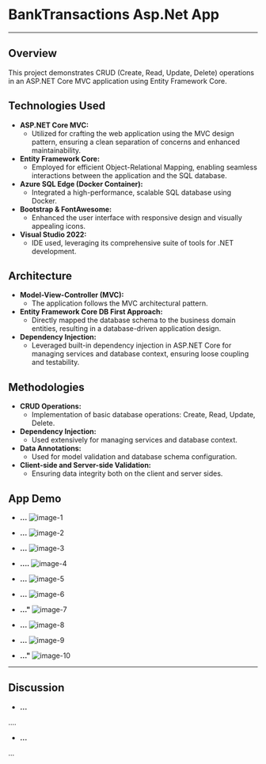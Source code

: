 # BankTransactions Asp.Net App

---
## Overview

This project demonstrates CRUD (Create, Read, Update, Delete) operations in an ASP.NET Core MVC application using Entity Framework Core.

## Technologies Used

* **ASP.NET Core MVC:** 
    * Utilized for crafting the web application using the MVC design pattern, ensuring a clean separation of concerns and enhanced maintainability.
* **Entity Framework Core:** 
    * Employed for efficient Object-Relational Mapping, enabling seamless interactions between the application and the SQL database.
* **Azure SQL Edge (Docker Container):** 
    * Integrated a high-performance, scalable SQL database using Docker.
* **Bootstrap & FontAwesome:** 
    * Enhanced the user interface with responsive design and visually appealing icons.
* **Visual Studio 2022:** 
    * IDE used, leveraging its comprehensive suite of tools for .NET development.


## Architecture

* **Model-View-Controller (MVC):** 
    * The application follows the MVC architectural pattern.
* **Entity Framework Core DB First Approach:** 
    * Directly mapped the database schema to the business domain entities, resulting in a database-driven application design.
* **Dependency Injection:** 
    * Leveraged built-in dependency injection in ASP.NET Core for managing services and database context, ensuring loose coupling and testability.


## Methodologies

* **CRUD Operations:** 
    * Implementation of basic database operations: Create, Read, Update, Delete.
* **Dependency Injection:** 
    * Used extensively for managing services and database context.
* **Data Annotations:** 
    * Used for model validation and database schema configuration.
* **Client-side and Server-side Validation:** 
    * Ensuring data integrity both on the client and server sides.

## App Demo

* **...** 
![image-1](./images/SS1.png)

* **...** 
![image-2](./images/SS2.png)

* **...**
![image-3](./images/SS3.png)

* **....**
![image-4](./images/SS4.png)

* **...**
![image-5](./images/SS5.png)

* **...**
![image-6](./images/SS6.png)

* **..."**
![image-7](./images/SS7.png)

* **...**
![image-8](./images/SS8.png)

* **...**
![image-9](./images/SS9.png)

* **..."**
![image-10](./images/SS10.png)




---
## Discussion

* **...**

....

* **...**

...